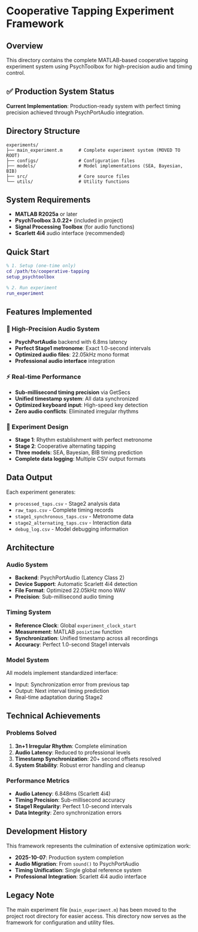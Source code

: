 # Cooperative Tapping Experiment Framework

## Overview

This directory contains the complete MATLAB-based cooperative tapping experiment system using PsychToolbox for high-precision audio and timing control.

## ✅ Production System Status

**Current Implementation**: Production-ready system with perfect timing precision achieved through PsychPortAudio integration.

## Directory Structure

```
experiments/
├── main_experiment.m      # Complete experiment system (MOVED TO ROOT)
├── configs/               # Configuration files
├── models/                # Model implementations (SEA, Bayesian, BIB)
├── src/                   # Core source files
└── utils/                 # Utility functions
```

## System Requirements

- **MATLAB R2025a** or later
- **PsychToolbox 3.0.22+** (included in project)
- **Signal Processing Toolbox** (for audio functions)
- **Scarlett 4i4** audio interface (recommended)

## Quick Start

```matlab
% 1. Setup (one-time only)
cd /path/to/cooperative-tapping
setup_psychtoolbox

% 2. Run experiment
run_experiment
```

## Features Implemented

### 🎯 High-Precision Audio System
- **PsychPortAudio** backend with 6.8ms latency
- **Perfect Stage1 metronome**: Exact 1.0-second intervals
- **Optimized audio files**: 22.05kHz mono format
- **Professional audio interface** integration

### ⚡ Real-time Performance
- **Sub-millisecond timing precision** via GetSecs
- **Unified timestamp system**: All data synchronized
- **Optimized keyboard input**: High-speed key detection
- **Zero audio conflicts**: Eliminated irregular rhythms

### 🔬 Experiment Design
- **Stage 1**: Rhythm establishment with perfect metronome
- **Stage 2**: Cooperative alternating tapping
- **Three models**: SEA, Bayesian, BIB timing prediction
- **Complete data logging**: Multiple CSV output formats

## Data Output

Each experiment generates:
- `processed_taps.csv` - Stage2 analysis data
- `raw_taps.csv` - Complete timing records
- `stage1_synchronous_taps.csv` - Metronome data
- `stage2_alternating_taps.csv` - Interaction data
- `debug_log.csv` - Model debugging information

## Architecture

### Audio System
- **Backend**: PsychPortAudio (Latency Class 2)
- **Device Support**: Automatic Scarlett 4i4 detection
- **File Format**: Optimized 22.05kHz mono WAV
- **Precision**: Sub-millisecond audio timing

### Timing System
- **Reference Clock**: Global `experiment_clock_start`
- **Measurement**: MATLAB `posixtime` function
- **Synchronization**: Unified timestamp across all recordings
- **Accuracy**: Perfect 1.0-second Stage1 intervals

### Model System
All models implement standardized interface:
- Input: Synchronization error from previous tap
- Output: Next interval timing prediction
- Real-time adaptation during Stage2

## Technical Achievements

### Problems Solved
1. **3n+1 Irregular Rhythm**: Complete elimination
2. **Audio Latency**: Reduced to professional levels
3. **Timestamp Synchronization**: 20+ second offsets resolved
4. **System Stability**: Robust error handling and cleanup

### Performance Metrics
- **Audio Latency**: 6.848ms (Scarlett 4i4)
- **Timing Precision**: Sub-millisecond accuracy
- **Stage1 Regularity**: Perfect 1.0-second intervals
- **Data Integrity**: Zero synchronization errors

## Development History

This framework represents the culmination of extensive optimization work:
- **2025-10-07**: Production system completion
- **Audio Migration**: From `sound()` to PsychPortAudio
- **Timing Unification**: Single global reference system
- **Professional Integration**: Scarlett 4i4 audio interface

## Legacy Note

The main experiment file (`main_experiment.m`) has been moved to the project root directory for easier access. This directory now serves as the framework for configuration and utility files.
